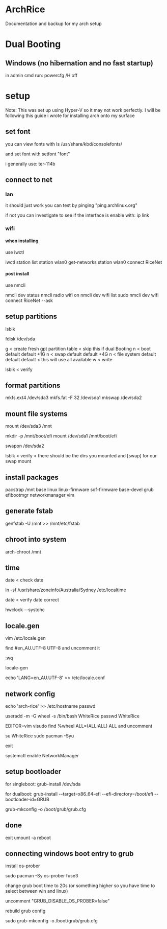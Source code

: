 # ArchRice
Documentation and backup for my arch setup

# Dual Booting

## Windows (no hibernation and no fast startup)
in admin cmd run: 
powercfg /H off

# setup
Note: This was set up using Hyper-V so it may not work perfectly. I will be following this guide i wrote for installing arch onto my surface

## set font
you can view fonts with
ls /usr/share/kbd/consolefonts/

and set font with
setfont "font"

i generally use:
ter-114b

## connect to net

### lan
it should just work
you can test by pinging "ping.archlinux.org"

if not you can investigate to see if the interface is enable with:
ip link

### wifi
#### when installing
use iwctl

iwctl
station list
station wlan0 get-networks
station wlan0 connect RiceNet

#### post install
use nmcli

nmcli dev status
nmcli radio wifi on
nmcli dev wifi list
sudo nmcli dev wifi connect RiceNet --ask

## setup partitions
lsblk

fdisk /dev/sda

g < create fresh gpt partition table < skip this if dual Booting
n < boot
	default
	default
	+1G
n < swap
	default
	default
	+4G
n < file system
	default
	default
	default < this will use all available
w < write

lsblk < verify

## format partitions

mkfs.ext4 /dev/sda3
mkfs.fat -F 32 /dev/sda1
mkswap /dev/sda2

## mount file systems

mount /dev/sda3 /mnt

mkdir -p /mnt/boot/efi
mount /dev/sda1 /mnt/boot/efi

swapon /dev/sda2

lsblk < verify < there should be the dirs you mounted and [swap] for our swap mount

## install packages

pacstrap /mnt base linux linux-firmware sof-firmware base-devel grub efibootmgr networkmanager vim

## generate fstab

genfstab -U /mnt >> /mnt/etc/fstab

## chroot into system

arch-chroot /mnt

## time

date < check date

ln -sf /usr/share/zoneinfo/Australia/Sydney /etc/localtime

date < verify date correct

hwclock --systohc

## locale.gen

vim /etc/locale.gen

find #en_AU.UTF-8 UTF-8 and uncomment it

:wq

locale-gen

echo 'LANG=en_AU.UTF-8' >> /etc/locale.conf

## network config

echo 'arch-rice' >> /etc/hostname
passwd

useradd -m -G wheel -s /bin/bash WhiteRice
passwd WhiteRice

EDITOR=vim visudo
find %wheel ALL=(ALL:ALL) ALL and uncomment

su WhiteRice
sudo pacman -Syu

exit

systemctl enable NetworkManager

## setup bootloader

for singleboot:
grub-install /dev/sda

for dualboot:
grub-install --target=x86_64-efi --efi-directory=/boot/efi --bootloader-id=GRUB

grub-mkconfig -o /boot/grub/grub.cfg

## done

exit
umount -a
reboot

## connecting windows boot entry to grub

install os-prober

sudo pacman -Sy os-prober fuse3

change grub boot time to 20s (or something higher so you have time to select between win and linux)

uncomment "GRUB_DISABLE_OS_PROBER=false"

rebuild grub config

sudo grub-mkconfig -o /boot/grub/grub.cfg